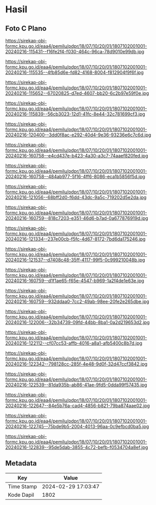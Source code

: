 # Hasil

## Foto C Plano

https://sirekap-obj-formc.kpu.go.id/eaa4/pemilu/pdpr/18/07/10/20/01/1807102001001-20240216-115431--f16fe2f4-f030-464c-96ca-78d9010e99db.jpg

https://sirekap-obj-formc.kpu.go.id/eaa4/pemilu/pdpr/18/07/10/20/01/1807102001001-20240216-115535--4fb85d6e-fd82-4168-8004-f812904f9f6f.jpg

https://sirekap-obj-formc.kpu.go.id/eaa4/pemilu/pdpr/18/07/10/20/01/1807102001001-20240216-115652--67020825-d7ed-4607-bb20-6c2b97e59f0e.jpg

https://sirekap-obj-formc.kpu.go.id/eaa4/pemilu/pdpr/18/07/10/20/01/1807102001001-20240216-115839--56cb3023-12d1-41fc-8e44-32c781699cf3.jpg

https://sirekap-obj-formc.kpu.go.id/eaa4/pemilu/pdpr/18/07/10/20/01/1807102001001-20240216-120400--3dd0f8ac-e292-40d4-9e36-93236e6c7c6d.jpg

https://sirekap-obj-formc.kpu.go.id/eaa4/pemilu/pdpr/18/07/10/20/01/1807102001001-20240216-160758--e4cd437e-b423-4a30-a3c7-74aaef820fed.jpg

https://sirekap-obj-formc.kpu.go.id/eaa4/pemilu/pdpr/18/07/10/20/01/1807102001001-20240216-160758--484ab977-5f16-4ff6-8086-eca1b5856f5d.jpg

https://sirekap-obj-formc.kpu.go.id/eaa4/pemilu/pdpr/18/07/10/20/01/1807102001001-20240216-121056--68bff2d0-f6dd-43dc-9a5c-719202d5e2da.jpg

https://sirekap-obj-formc.kpu.go.id/eaa4/pemilu/pdpr/18/07/10/20/01/1807102001001-20240216-160759--818c7203-e351-46d6-b7ad-0a677876919d.jpg

https://sirekap-obj-formc.kpu.go.id/eaa4/pemilu/pdpr/18/07/10/20/01/1807102001001-20240216-121334--237e00cb-f5fc-4d67-8172-7bd6da175246.jpg

https://sirekap-obj-formc.kpu.go.id/eaa4/pemilu/pdpr/18/07/10/20/01/1807102001001-20240216-121537--d7408c48-35ff-4117-99f5-0c999210048b.jpg

https://sirekap-obj-formc.kpu.go.id/eaa4/pemilu/pdpr/18/07/10/20/01/1807102001001-20240216-160759--d1f1ae65-f65e-4547-b969-1a2f4de1e63e.jpg

https://sirekap-obj-formc.kpu.go.id/eaa4/pemilu/pdpr/18/07/10/20/01/1807102001001-20240216-160759--932ddaa0-7cc2-49ab-98ee-20fe2e265dbe.jpg

https://sirekap-obj-formc.kpu.go.id/eaa4/pemilu/pdpr/18/07/10/20/01/1807102001001-20240216-122006--32b34739-09fd-44bb-8ba1-0a2d219653d2.jpg

https://sirekap-obj-formc.kpu.go.id/eaa4/pemilu/pdpr/18/07/10/20/01/1807102001001-20240216-122112--cf07cc53-affb-4016-a8a1-afb5400c8b7d.jpg

https://sirekap-obj-formc.kpu.go.id/eaa4/pemilu/pdpr/18/07/10/20/01/1807102001001-20240216-122342--798128cc-285f-4e48-9d0f-32d47ccf3842.jpg

https://sirekap-obj-formc.kpu.go.id/eaa4/pemilu/pdpr/18/07/10/20/01/1807102001001-20240216-122539--81da935b-ab86-41ae-9fd5-0dda99f57435.jpg

https://sirekap-obj-formc.kpu.go.id/eaa4/pemilu/pdpr/18/07/10/20/01/1807102001001-20240216-122647--84e5b76a-cad4-4856-b821-79ba874aae02.jpg

https://sirekap-obj-formc.kpu.go.id/eaa4/pemilu/pdpr/18/07/10/20/01/1807102001001-20240216-122745--75bde9b5-2004-4013-96aa-0c9efbcd0ba5.jpg

https://sirekap-obj-formc.kpu.go.id/eaa4/pemilu/pdpr/18/07/10/20/01/1807102001001-20240216-122839--95de5dab-3855-4c72-befb-f0534704a8ef.jpg


## Metadata

| Key        | Value               |
| ---------- | ------------------- |
| Time Stamp | 2024-02-29 17:03:47 |
| Kode Dapil | 1802                |



